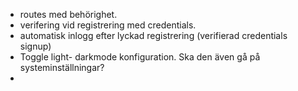 - routes med behörighet.
- verifering vid registrering med credentials.
- automatisk inlogg efter lyckad registrering (verifierad credentials signup)
- Toggle light- darkmode konfiguration. Ska den även gå på systeminställningar?
-
